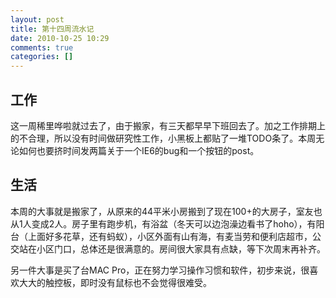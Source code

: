 ```yaml
---
layout: post
title: 第十四周流水记
date: 2010-10-25 10:29
comments: true
categories: []
---
```

<h2>工作</h2>
这一周稀里哗啦就过去了，由于搬家，有三天都早早下班回去了。加之工作排期上的不合理，所以没有时间做研究性工作，小黑板上都贴了一堆TODO条了。本周无论如何也要挤时间发两篇关于一个IE6的bug和一个按钮的post。
<h2>生活</h2>
本周的大事就是搬家了，从原来的44平米小房搬到了现在100+的大房子，室友也从1人变成2人。房子里有跑步机，有浴盆（冬天可以边泡澡边看书了hoho），有阳台（上面好多花草，还有蚂蚁），小区外面有山有海，有麦当劳和便利店超市，公交站在小区门口，总体还是很满意的。房间很大家具有点缺，等下次周末再补齐。

另一件大事是买了台MAC Pro，正在努力学习操作习惯和软件，初步来说，很喜欢大大的触控板，即时没有鼠标也不会觉得很难受。
